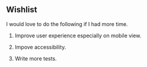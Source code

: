 ## Wishlist

I would love to do the following if I had more time.

1. Improve user experience especially on mobile view.

2. Impove accessibility.

3. Write more tests.
